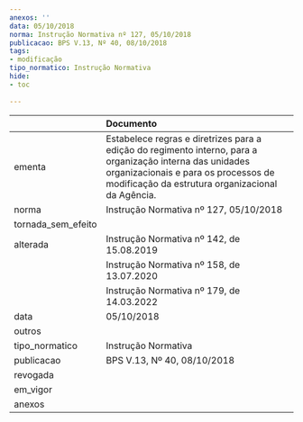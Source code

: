 ```yaml
---
anexos: ''
data: 05/10/2018
norma: Instrução Normativa nº 127, 05/10/2018
publicacao: BPS V.13, Nº 40, 08/10/2018
tags:
- modificação
tipo_normatico: Instrução Normativa
hide: 
- toc 
 
---
```


|                    | Documento                                                                                                                                                                                             |
|:-------------------|:------------------------------------------------------------------------------------------------------------------------------------------------------------------------------------------------------|
| ementa             | Estabelece regras e diretrizes para a edição do regimento interno, para a organização interna das unidades organizacionais e para os processos de modificação da estrutura organizacional da Agência. |
| norma              | Instrução Normativa nº 127, 05/10/2018                                                                                                                                                                |
| tornada_sem_efeito |                                                                                                                                                                                                       |
| alterada           | Instrução Normativa nº 142, de 15.08.2019                                                                                                                                                             |
|                    | Instrução Normativa nº 158, de 13.07.2020                                                                                                                                                             |
|                    | Instrução Normativa nº 179, de 14.03.2022                                                                                                                                                             |
| data               | 05/10/2018                                                                                                                                                                                            |
| outros             |                                                                                                                                                                                                       |
| tipo_normatico     | Instrução Normativa                                                                                                                                                                                   |
| publicacao         | BPS V.13, Nº 40, 08/10/2018                                                                                                                                                                           |
| revogada           |                                                                                                                                                                                                       |
| em_vigor           |                                                                                                                                                                                                       |
| anexos             |                                                                                                                                                                                                       |